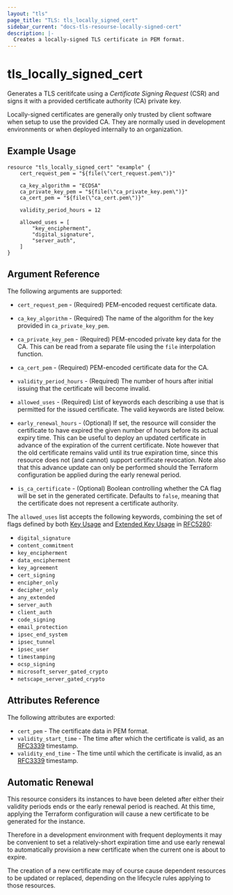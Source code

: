 ```yaml
---
layout: "tls"
page_title: "TLS: tls_locally_signed_cert"
sidebar_current: "docs-tls-resourse-locally-signed-cert"
description: |-
  Creates a locally-signed TLS certificate in PEM format.
---
```


# tls\_locally\_signed\_cert

Generates a TLS ceritifcate using a *Certificate Signing Request* (CSR) and
signs it with a provided certificate authority (CA) private key.

Locally-signed certificates are generally only trusted by client software when
setup to use the provided CA. They are normally used in development environments
or when deployed internally to an organization.

## Example Usage

```
resource "tls_locally_signed_cert" "example" {
    cert_request_pem = "${file(\"cert_request.pem\")}"

    ca_key_algorithm = "ECDSA"
    ca_private_key_pem = "${file(\"ca_private_key.pem\")}"
    ca_cert_pem = "${file(\"ca_cert.pem\")}"

    validity_period_hours = 12

    allowed_uses = [
        "key_encipherment",
        "digital_signature",
        "server_auth",
    ]
}
```

## Argument Reference

The following arguments are supported:

* `cert_request_pem` - (Required) PEM-encoded request certificate data.

* `ca_key_algorithm` - (Required) The name of the algorithm for the key provided
  in `ca_private_key_pem`.

* `ca_private_key_pem` - (Required) PEM-encoded private key data for the CA.
  This can be read from a separate file using the ``file`` interpolation
  function.

* `ca_cert_pem` - (Required) PEM-encoded certificate data for the CA.

* `validity_period_hours` - (Required) The number of hours after initial issuing that the
  certificate will become invalid.

* `allowed_uses` - (Required) List of keywords each describing a use that is permitted
  for the issued certificate. The valid keywords are listed below.

* `early_renewal_hours` - (Optional) If set, the resource will consider the certificate to
  have expired the given number of hours before its actual expiry time. This can be useful
  to deploy an updated certificate in advance of the expiration of the current certificate.
  Note however that the old certificate remains valid until its true expiration time, since
  this resource does not (and cannot) support certificate revocation. Note also that this
  advance update can only be performed should the Terraform configuration be applied during the
  early renewal period.

* `is_ca_certificate` - (Optional) Boolean controlling whether the CA flag will be set in the
  generated certificate. Defaults to `false`, meaning that the certificate does not represent
  a certificate authority.

The `allowed_uses` list accepts the following keywords, combining the set of flags defined by
both [Key Usage](https://tools.ietf.org/html/rfc5280#section-4.2.1.3) and
[Extended Key Usage](https://tools.ietf.org/html/rfc5280#section-4.2.1.12) in
[RFC5280](https://tools.ietf.org/html/rfc5280):

* `digital_signature`
* `content_commitment`
* `key_encipherment`
* `data_encipherment`
* `key_agreement`
* `cert_signing`
* `encipher_only`
* `decipher_only`
* `any_extended`
* `server_auth`
* `client_auth`
* `code_signing`
* `email_protection`
* `ipsec_end_system`
* `ipsec_tunnel`
* `ipsec_user`
* `timestamping`
* `ocsp_signing`
* `microsoft_server_gated_crypto`
* `netscape_server_gated_crypto`

## Attributes Reference

The following attributes are exported:

* `cert_pem` - The certificate data in PEM format.
* `validity_start_time` - The time after which the certificate is valid, as an
  [RFC3339](https://tools.ietf.org/html/rfc3339) timestamp.
* `validity_end_time` - The time until which the certificate is invalid, as an
  [RFC3339](https://tools.ietf.org/html/rfc3339) timestamp.

## Automatic Renewal

This resource considers its instances to have been deleted after either their validity
periods ends or the early renewal period is reached. At this time, applying the
Terraform configuration will cause a new certificate to be generated for the instance.

Therefore in a development environment with frequent deployments it may be convenient
to set a relatively-short expiration time and use early renewal to automatically provision
a new certificate when the current one is about to expire.

The creation of a new certificate may of course cause dependent resources to be updated
or replaced, depending on the lifecycle rules applying to those resources.
